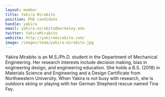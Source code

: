```yaml
---
layout: member
title: Yakira Mirabito
position: PhD candidate
handle: yakira
email: yakira.mirabito@berkeley.edu
twitter: YakiraMirabito
website: http://yakiramirabito.com/
image: /images/team/yakira-mirabito.jpg
---
```


Yakira Mirabito is an M.S./Ph.D. student in the Department of Mechanical Engineering. Her research interests include decision making, bias in engineering design, and engineering education. She holds a B.S. (2018) in Materials Science and Engineering and a Design Certificate from Northwestern University. When Yakira is not busy with research, she is outdoors skiing or playing with her German Shepherd rescue named Tina Fey.
